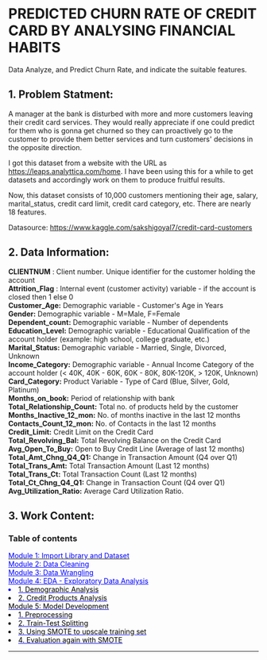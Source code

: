 # PREDICTED CHURN RATE OF CREDIT CARD BY ANALYSING FINANCIAL HABITS
Data Analyze, and Predict Churn Rate, and indicate the suitable features.
## 1. Problem Statment:
A manager at the bank is disturbed with more and more customers leaving their credit card services. They would really appreciate if one could predict for them who is gonna get churned so they can proactively go to the customer to provide them better services and turn customers' decisions in the opposite direction.

I got this dataset from a website with the URL as https://leaps.analyttica.com/home. I have been using this for a while to get datasets and accordingly work on them to produce fruitful results.

Now, this dataset consists of 10,000 customers mentioning their age, salary, marital_status, credit card limit, credit card category, etc. There are nearly 18 features.

Datasource: https://www.kaggle.com/sakshigoyal7/credit-card-customers

## 2. Data Information:

**CLIENTNUM** : Client number. Unique identifier for the customer holding the account <br>
**Attrition_Flag** : Internal event (customer activity) variable - if the account is closed then 1 else 0 <br>
**Customer_Age:** Demographic variable - Customer's Age in Years<br>
**Gender:** Demographic variable - M=Male, F=Female<br>
**Dependent_count:** Demographic variable - Number of dependents<br>
**Education_Level:** Demographic variable - Educational Qualification of the account holder (example: high school, college graduate, etc.)<br>
**Marital_Status:** Demographic variable - Married, Single, Divorced, Unknown<br>
**Income_Category:** Demographic variable - Annual Income Category of the account holder (< 40K, 40K - 60K, 60K - 80K, 80K-120K, > 120K, Unknown) <br>
**Card_Category:** Product Variable - Type of Card (Blue, Silver, Gold, Platinum) <br>
**Months_on_book:** Period of relationship with bank<br>
**Total_Relationship_Count:** Total no. of products held by the customer <br>
**Months_Inactive_12_mon:** No. of months inactive in the last 12 months <br>
**Contacts_Count_12_mon:** No. of Contacts in the last 12 months <br>
**Credit_Limit:** Credit Limit on the Credit Card <br>
**Total_Revolving_Bal:** Total Revolving Balance on the Credit Card <br>
**Avg_Open_To_Buy:** Open to Buy Credit Line (Average of last 12 months) <br>
**Total_Amt_Chng_Q4_Q1:** Change in Transaction Amount (Q4 over Q1) <br>
**Total_Trans_Amt:** Total Transaction Amount (Last 12 months) <br>
**Total_Trans_Ct:** Total Transaction Count (Last 12 months) <br>
**Total_Ct_Chng_Q4_Q1:** Change in Transaction Count (Q4 over Q1) <br>
**Avg_Utilization_Ratio:** Average Card Utilization Ratio. <br>

## 3. Work Content:
<h3>Table of contents</h3>
<div class="alert alert-success" style="margin-top:15px">
    <u
       <li><font color='blue'>Module 1: Import Library and Dataset</li><br>
    <u
       <li>Module 2: Data Cleaning</li><br>
    <u
       <li>Module 3: Data Wrangling</li><br>
    <u
       <li>Module 4: EDA - Exploratory Data Analysis</li>
                <li><font color='black'>1. Demographic Analysis</li>
                <li><font color='black'>2. Credit Products Analysis</li>
    <uI. 
       <li>Module 5: Model Development</li>
                <li><font color='black'>1. Preprocessing</li>
                <li><font color='black'>2. Train-Test Splitting</li>
                <li><font color='black'>3. Using SMOTE to upscale training set</li>
                <li><font color='black'>4. Evaluation again with SMOTE</li>
            </ol>
    </ul>
</div>
<hr>
